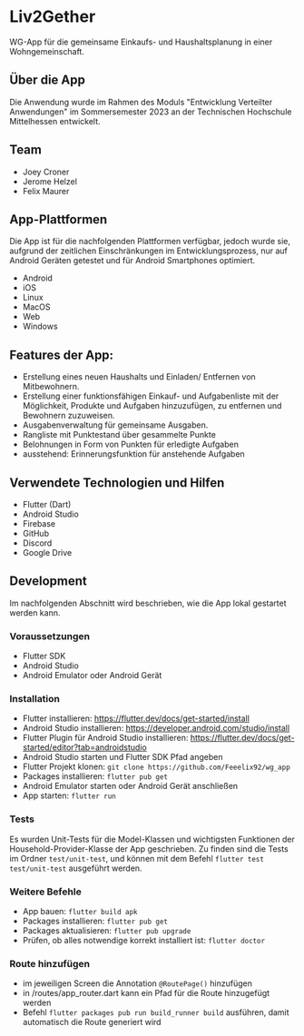 # Liv2Gether

WG-App für die gemeinsame Einkaufs- und Haushaltsplanung in einer Wohngemeinschaft.

## Über die App

Die Anwendung wurde im Rahmen des Moduls "Entwicklung Verteilter Anwendungen" im Sommersemester 2023 an der
Technischen Hochschule Mittelhessen entwickelt.

## Team

- Joey Croner
- Jerome Helzel
- Felix Maurer

## App-Plattformen

Die App ist für die nachfolgenden Plattformen verfügbar, jedoch wurde sie,
aufgrund der zeitlichen Einschränkungen im Entwicklungsprozess,
nur auf Android Geräten getestet und für Android Smartphones optimiert.

- Android
- iOS
- Linux
- MacOS
- Web
- Windows

## Features der App:

- Erstellung eines neuen Haushalts und Einladen/ Entfernen von Mitbewohnern.
- Erstellung einer funktionsfähigen Einkauf- und Aufgabenliste mit der Möglichkeit, Produkte und
  Aufgaben hinzuzufügen,
  zu entfernen und Bewohnern zuzuweisen.
- Ausgabenverwaltung für gemeinsame Ausgaben.
- Rangliste mit Punktestand über gesammelte Punkte
- Belohnungen in Form von Punkten für erledigte Aufgaben
- ausstehend: Erinnerungsfunktion für anstehende Aufgaben

## Verwendete Technologien und Hilfen

- Flutter (Dart)
- Android Studio
- Firebase
- GitHub
- Discord
- Google Drive

## Development

Im nachfolgenden Abschnitt wird beschrieben, wie die App lokal gestartet werden kann.

### Voraussetzungen

- Flutter SDK
- Android Studio
- Android Emulator oder Android Gerät

### Installation

- Flutter installieren: https://flutter.dev/docs/get-started/install
- Android Studio installieren: https://developer.android.com/studio/install
- Flutter Plugin für Android Studio
  installieren: https://flutter.dev/docs/get-started/editor?tab=androidstudio
- Android Studio starten und Flutter SDK Pfad angeben
- Flutter Projekt klonen: `git clone https://github.com/Feeelix92/wg_app`
- Packages installieren: `flutter pub get`
- Android Emulator starten oder Android Gerät anschließen
- App starten: `flutter run`

### Tests

Es wurden Unit-Tests für die Model-Klassen und wichtigsten Funktionen der Household-Provider-Klasse
der App geschrieben.
Zu finden sind die Tests im Ordner `test/unit-test`, und können mit dem
Befehl `flutter test test/unit-test` ausgeführt werden.

### Weitere Befehle

- App bauen: `flutter build apk`
- Packages installieren: `flutter pub get`
- Packages aktualisieren: `flutter pub upgrade`
- Prüfen, ob alles notwendige korrekt installiert ist: `flutter doctor`

### Route hinzufügen

- im jeweiligen Screen die Annotation `@RoutePage()` hinzufügen
- in /routes/app_router.dart kann ein Pfad für die Route hinzugefügt werden
- Befehl `flutter packages pub run build_runner build` ausführen, damit automatisch die Route
  generiert wird